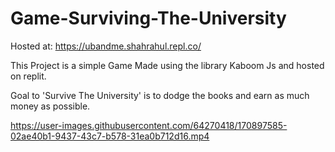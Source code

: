 # Game-Surviving-The-University
Hosted at: https://ubandme.shahrahul.repl.co/

This Project is a simple Game Made using the library Kaboom Js and hosted on replit. 

Goal to 'Survive The University' is to dodge the books and earn as much money as possible. 




https://user-images.githubusercontent.com/64270418/170897585-02ae40b1-9437-43c7-b578-31ea0b712d16.mp4

